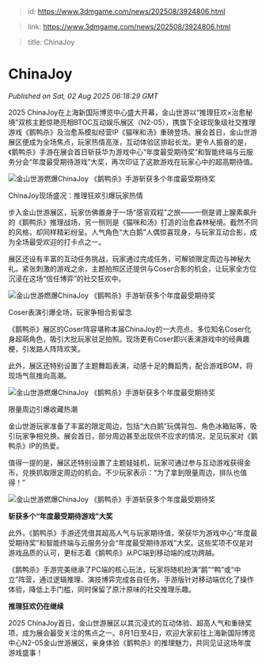> id: https://www.3dmgame.com/news/202508/3924806.html

> link: https://www.3dmgame.com/news/202508/3924806.html

> title: ChinaJoy

# ChinaJoy
_Published on Sat, 02 Aug 2025 06:18:29 GMT_

2025 ChinaJoy在上海新国际博览中心盛大开幕，金山世游以“推理狂欢×治愈秘境”双核主题惊艳亮相BTOC互动娱乐展区（N2-05），携旗下全球现象级社交推理游戏《鹅鸭杀》及治愈系模拟经营IP《猫咪和汤》重磅登场。展会首日，金山世游展区便成为全场焦点，玩家热情高涨，互动体验区排起长龙。更令人振奋的是，《鹅鸭杀》手游在展会首日斩获华为游戏中心“年度最受期待奖”和智能终端与云服务分会“年度最受期待游戏”大奖，再次印证了这款游戏在玩家心中的超高期待值。

![金山世游燃爆ChinaJoy 《鹅鸭杀》手游斩获多个年度最受期待奖](https://img.3dmgame.com/uploads/images/news/20250802/1754115368_604970.jpg)

ChinaJoy现场盛况：推理狂欢引爆玩家热情

步入金山世游展区，玩家仿佛置身于一场“感官双程”之旅——一侧是肾上腺素飙升的《鹅鸭杀》推理战场，另一侧则是《猫咪和汤》打造的治愈森林秘境。截然不同的风格，却同样精彩纷呈。人气角色“大白鹅”人偶惊喜现身，与玩家互动合影，成为全场最受欢迎的打卡点之一。

展区还设有丰富的互动任务挑战，玩家通过完成任务，可解锁限定周边与神秘大礼。紧张刺激的游戏之余，主题拍照区还提供与Coser合影的机会，让玩家全方位沉浸在这场“信任博弈”的社交狂欢中。

![金山世游燃爆ChinaJoy 《鹅鸭杀》手游斩获多个年度最受期待奖](https://img.3dmgame.com/uploads/images/news/20250802/1754115381_410003.jpg)

Coser表演引爆全场，玩家争相合影留念

《鹅鸭杀》展区的Coser阵容堪称本届ChinaJoy的一大亮点。多位知名Coser化身超萌角色，吸引大批玩家驻足拍照。现场更有Coser即兴表演游戏中的经典趣梗，引发路人阵阵欢笑。

此外，展区还特别设置了主题舞蹈表演，动感十足的舞蹈秀，配合游戏BGM，将现场气氛推向高潮。

![金山世游燃爆ChinaJoy 《鹅鸭杀》手游斩获多个年度最受期待奖](https://img.3dmgame.com/uploads/images/news/20250802/1754115394_619708.jpg)

限量周边引爆收藏热潮

金山世游玩家准备了丰富的限定周边，包括“大白鹅”玩偶背包、角色冰箱贴等，吸引玩家争相兑换。展会首日，部分周边甚至出现供不应求的情况，足见玩家对《鹅鸭杀》IP的热爱。

值得一提的是，展区还特别设置了主题娃娃机，玩家可通过参与互动游戏获得金币，兑换抓取限定周边的机会。不少玩家表示：“为了拿到限量周边，排队也值得！”

![金山世游燃爆ChinaJoy 《鹅鸭杀》手游斩获多个年度最受期待奖](https://img.3dmgame.com/uploads/images/news/20250802/1754115407_738999.jpg)

**斩获多个“年度最受期待游戏”大奖**

此外，《鹅鸭杀》手游还凭借其超高人气与玩家期待值，荣获华为游戏中心“年度最受期待奖”和智能终端与云服务分会“年度最受期待游戏”大奖。这些奖项不仅是对游戏品质的认可，更标志着《鹅鸭杀》从PC端到移动端的成功跨越。

《鹅鸭杀》手游完美继承了PC端的核心玩法，玩家将随机扮演“鹅”“鸭”或“中立”阵营，通过逻辑推理、演技博弈完成各自任务。手游版针对移动端优化了操作体验，降低上手门槛，同时保留了原汁原味的社交推理乐趣。

**推理狂欢仍在继续**

2025 ChinaJoy首日，金山世游展区以其沉浸式的互动体验、超高人气和重磅奖项，成为展会最受关注的焦点之一。8月1日至4日，欢迎大家前往上海新国际博览中心N2-05金山世游展区，亲身体验《鹅鸭杀》的推理魅力，共同见证这场年度游戏盛事！
